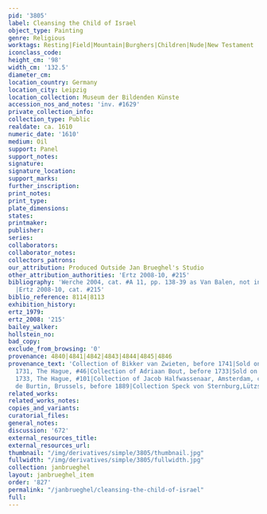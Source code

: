 ```yaml
---
pid: '3805'
label: Cleansing the Child of Israel
object_type: Painting
genre: Religious
worktags: Resting|Field|Mountain|Burghers|Children|Nude|New Testament
iconclass_code:
height_cm: '98'
width_cm: '132.5'
diameter_cm:
location_country: Germany
location_city: Leipzig
location_collection: Museum der Bildenden Künste
accession_nos_and_notes: 'inv. #1629'
private_collection_info:
collection_type: Public
realdate: ca. 1610
numeric_date: '1610'
medium: Oil
support: Panel
support_notes:
signature:
signature_location:
support_marks:
further_inscription:
print_notes:
print_type:
plate_dimensions:
states:
printmaker:
publisher:
series:
collaborators:
collaborator_notes:
collectors_patrons:
our_attribution: Produced Outside Jan Brueghel's Studio
other_attribution_authorities: 'Ertz 2008-10, #215'
bibliography: 'Werche 2004, cat. #A 11, pp. 138-39 as Van Balen, not in collaboration
  |Ertz 2008-10, cat. #215'
biblio_reference: 8114|8113
exhibition_history:
ertz_1979:
ertz_2008: '215'
bailey_walker:
hollstein_no:
bad_copy:
exclude_from_browsing: '0'
provenance: 4840|4841|4842|4843|4844|4845|4846
provenance_text: 'Collection of Bikker van Zwieten, before 1741|Sold on April 12,
  1731, The Hague, #46|Collection of Adriaan Bout, before 1733|Sold on August 11,
  1733, The Hague, #101|Collection of Jacob Halfwassenaar, Amsterdam, ca. 1750|Collection
  de Burtin, Brussels, before 1889|Collection Speck von Sternburg,Lützschena, 1889'
related_works:
related_works_notes:
copies_and_variants:
curatorial_files:
general_notes:
discussion: '672'
external_resources_title:
external_resources_url:
thumbnail: "/img/derivatives/simple/3805/thumbnail.jpg"
fullwidth: "/img/derivatives/simple/3805/fullwidth.jpg"
collection: janbrueghel
layout: janbrueghel_item
order: '827'
permalink: "/janbrueghel/cleansing-the-child-of-israel"
full:
---
```

